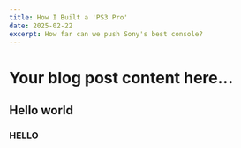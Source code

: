 ```yaml
---
title: How I Built a 'PS3 Pro'
date: 2025-02-22
excerpt: How far can we push Sony's best console?
---
```


# Your blog post content here...
## Hello world
### HELLO